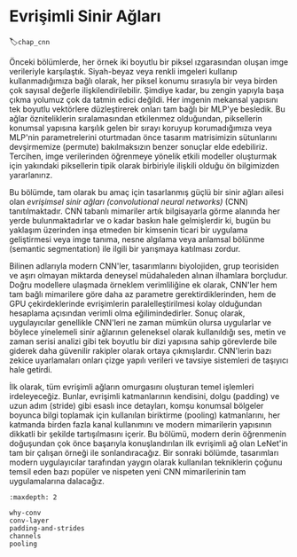 # Evrişimli Sinir Ağları
:label:`chap_cnn`

Önceki bölümlerde, her örnek iki boyutlu bir piksel ızgarasından oluşan imge verileriyle karşılaştık. Siyah-beyaz veya renkli imgeleri kullanıp kullanmadığımıza bağlı olarak, her piksel konumu sırasıyla bir veya birden çok sayısal değerle ilişkilendirilebilir. Şimdiye kadar, bu zengin yapıyla başa çıkma yolumuz çok da tatmin edici değildi. Her imgenin mekansal yapısını tek boyutlu vektörlere düzleştirerek onları tam bağlı bir MLP'ye besledik. Bu ağlar özniteliklerin sıralamasından etkilenmez olduğundan, piksellerin konumsal yapısına karşılık gelen bir sırayı koruyup korumadığımıza veya MLP'nin parametrelerini oturtmadan önce tasarım matrisimizin sütunlarını devşirmemize (permute) bakılmaksızın benzer sonuçlar elde edebiliriz. Tercihen, imge verilerinden öğrenmeye yönelik etkili modeller oluşturmak için yakındaki piksellerin tipik olarak birbiriyle ilişkili olduğu ön bilgimizden yararlanırız.

Bu bölümde, tam olarak bu amaç için tasarlanmış güçlü bir sinir ağları ailesi olan *evrişimsel sinir ağları (convolutional neural networks)* (CNN) tanıtılmaktadır. CNN tabanlı mimariler artık bilgisayarla görme alanında her yerde bulunmaktadırlar ve o kadar baskın hale gelmişlerdir ki, bugün bu yaklaşım üzerinden inşa etmeden bir kimsenin ticari bir uygulama geliştirmesi veya imge tanıma, nesne algılama veya anlamsal bölünme (semantic segmentation) ile ilgili bir yarışmaya katılması zordur.

Bilinen adlarıyla modern CNN'ler, tasarımlarını biyolojiden, grup teorisiden ve aşırı olmayan miktarda deneysel müdahaleden alınan ilhamlara borçludur. Doğru modellere ulaşmada örneklem verimliliğine ek olarak, CNN'ler hem tam bağlı mimarilere göre daha az parametre gerektirdiklerinden, hem de GPU çekirdeklerinde evrişimlerin paralelleştirilmesi kolay olduğundan hesaplama açısından verimli olma eğilimindedirler. Sonuç olarak, uygulayıcılar genellikle CNN'leri ne zaman mümkün olursa uygularlar ve böylece yinelemeli sinir ağlarının geleneksel olarak kullanıldığı ses, metin ve zaman serisi analizi gibi tek boyutlu bir dizi yapısına sahip görevlerde bile giderek daha güvenilir rakipler olarak ortaya çıkmışlardır. CNN'lerin bazı zekice uyarlamaları onları çizge yapılı verileri ve tavsiye sistemleri de taşıyıcı hale getirdi.

İlk olarak, tüm evrişimli ağların omurgasını oluşturan temel işlemleri irdeleyeceğiz. Bunlar, evrişimli katmanlarının kendisini, dolgu (padding) ve uzun adım (stride) gibi esaslı ince detayları, komşu konumsal bölgeler boyunca bilgi toplamak için kullanılan biriktirme (pooling) katmanlarını, her katmanda birden fazla kanal kullanımını ve modern mimarilerin yapısının dikkatli bir şekilde tartışılmasını içerir. Bu bölümü, modern derin öğrenmenin doğuşundan çok önce başarıyla konuşlandırılan ilk evrişimli ağ olan LeNet'in tam bir çalışan örneği ile sonlandıracağız. Bir sonraki bölümde, tasarımları modern uygulayıcılar tarafından yaygın olarak kullanılan tekniklerin çoğunu temsil eden bazı popüler ve nispeten yeni CNN mimarilerinin tam uygulamalarına dalacağız.

```toc
:maxdepth: 2

why-conv
conv-layer
padding-and-strides
channels
pooling
```
